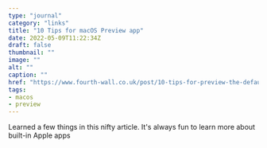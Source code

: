 ```yaml
---
type: "journal"
category: "links"
title: "10 Tips for macOS Preview app"
date: 2022-05-09T11:22:34Z
draft: false
thumbnail: ""
image: ""
alt: ""
caption: ""
href: "https://www.fourth-wall.co.uk/post/10-tips-for-preview-the-default-mac-app-that-people-forget-about"
tags:
- macos
- preview
---
```


Learned a few things in this nifty article. It's always fun to learn more about built-in Apple apps
